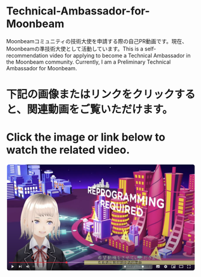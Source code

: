 # Technical-Ambassador-for-Moonbeam
Moonbeamコミュニティの技術大使を申請する際の自己PR動画です。現在、Moonbeamの準技術大使として活動しています。This is a self-recommendation video for applying to become a Technical Ambassador in the Moonbeam community. Currently, I am a Preliminary Technical Ambassador for Moonbeam.

# 下記の画像またはリンクをクリックすると、関連動画をご覧いただけます。
# Click the image or link below to watch the related video.
[![Vtuber Video For Technical Ambassador Of Moonbeam](page.png)](https://www.youtube.com/watch?v=KQTaTnSiD7I)
